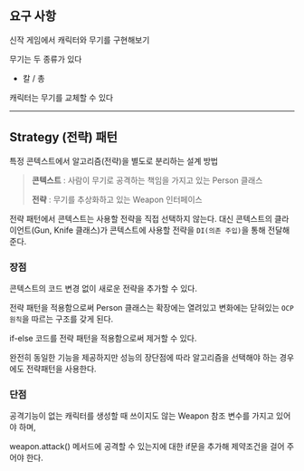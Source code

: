 ## 요구 사항

신작 게임에서 캐릭터와 무기를 구현해보기

무기는 두 종류가 있다
* 칼 / 총

캐릭터는 무기를 교체할 수 있다

---
## Strategy (전략) 패턴

특정 콘텍스트에서 알고리즘(전략)을 별도로 분리하는 설계 방법

> **콘텍스트** :  사람이 무기로 공격하는 책임을 가지고 있는 Person 클래스
>
> **전략** : 무기를 추상화하고 있는 Weapon 인터페이스



전략 패턴에서 콘텍스트는 사용할 전략을 직접 선택하지 않는다.
대신 콘텍스트의 클라이언트(Gun, Knife 클래스)가 콘텍스트에 사용할 전략을 `DI(의존 주입)`을 통해 전달해 준다.



### 장점

콘텍스트의 코드 변경 없이 새로운 전략을 추가할 수 있다.

전략 패턴을 적용함으로써 Person 클래스는 확장에는 열려있고 변화에는 닫혀있는 `OCP 원칙`을 따르는 구조를 갖게 된다.

if-else 코드를 전략 패턴을 적용함으로써 제거할 수 있다.

완전히 동일한 기능을 제공하지만 성능의 장단점에 따라 알고리즘을 선택해야 하는 경우에도 전략패턴을 사용한다.



### 단점

공격기능이 없는 캐릭터를 생성할 때 쓰이지도 않는 Weapon 참조 변수를 가지고 있어야 하며, 

weapon.attack() 메서드에 공격할 수 있는지에 대한 if문을 추가해 제약조건을 걸어 주어야 한다.


